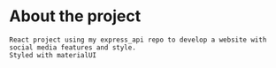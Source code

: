 # About the project
    React project using my express_api repo to develop a website with social media features and style.
    Styled with materialUI

